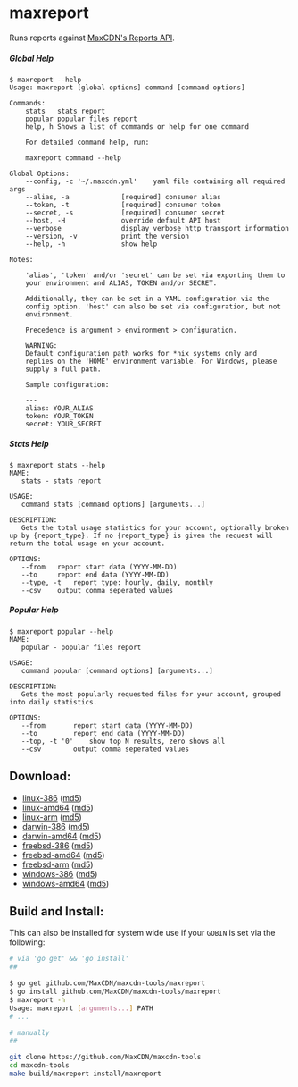 maxreport
=========

Runs reports against [MaxCDN's Reports API](http://docs.maxcdn.com/#reports-api).


##### Global Help

```
$ maxreport --help
Usage: maxreport [global options] command [command options]

Commands:
    stats	stats report
    popular	popular files report
    help, h	Shows a list of commands or help for one command

    For detailed command help, run:

    maxreport command --help

Global Options:
    --config, -c '~/.maxcdn.yml'	yaml file containing all required args
    --alias, -a 			[required] consumer alias
    --token, -t 			[required] consumer token
    --secret, -s 			[required] consumer secret
    --host, -H 				override default API host
    --verbose				display verbose http transport information
    --version, -v			print the version
    --help, -h				show help

Notes:

    'alias', 'token' and/or 'secret' can be set via exporting them to
    your environment and ALIAS, TOKEN and/or SECRET.

    Additionally, they can be set in a YAML configuration via the
    config option. 'host' can also be set via configuration, but not
    environment.

    Precedence is argument > environment > configuration.

    WARNING:
    Default configuration path works for *nix systems only and
    replies on the 'HOME' environment variable. For Windows, please
    supply a full path.

    Sample configuration:

    ---
    alias: YOUR_ALIAS
    token: YOUR_TOKEN
    secret: YOUR_SECRET
```

##### Stats Help
```
$ maxreport stats --help
NAME:
   stats - stats report

USAGE:
   command stats [command options] [arguments...]

DESCRIPTION:
   Gets the total usage statistics for your account, optionally broken up by {report_type}. If no {report_type} is given the request will return the total usage on your account.

OPTIONS:
   --from 	report start data (YYYY-MM-DD)
   --to 	report end data (YYYY-MM-DD)
   --type, -t 	report type: hourly, daily, monthly
   --csv	output comma seperated values
```

##### Popular Help
```
$ maxreport popular --help
NAME:
   popular - popular files report

USAGE:
   command popular [command options] [arguments...]

DESCRIPTION:
   Gets the most popularly requested files for your account, grouped into daily statistics.

OPTIONS:
   --from 		report start data (YYYY-MM-DD)
   --to 		report end data (YYYY-MM-DD)
   --top, -t '0'	show top N results, zero shows all
   --csv		output comma seperated values
```

Download:
---------

- [linux-386](http://get.maxcdn.com/maxreport/linux/386/maxreport) ([md5](http://get.maxcdn.com/maxreport/linux/386/maxreport.md5))
- [linux-amd64](http://get.maxcdn.com/maxreport/linux/amd64/maxreport) ([md5](http://get.maxcdn.com/maxreport/linux/amd64/maxreport.md5))
- [linux-arm](http://get.maxcdn.com/maxreport/linux/arm/maxreport) ([md5](http://get.maxcdn.com/maxreport/linux/arm/maxreport.md5))
- [darwin-386](http://get.maxcdn.com/maxreport/darwin/386/maxreport) ([md5](http://get.maxcdn.com/maxreport/darwin/386/maxreport.md5))
- [darwin-amd64](http://get.maxcdn.com/maxreport/darwin/amd64/maxreport) ([md5](http://get.maxcdn.com/maxreport/darwin/amd64/maxreport.md5))
- [freebsd-386](http://get.maxcdn.com/maxreport/freebsd/386/maxreport) ([md5](http://get.maxcdn.com/maxreport/freebsd/386/maxreport.md5))
- [freebsd-amd64](http://get.maxcdn.com/maxreport/freebsd/amd64/maxreport) ([md5](http://get.maxcdn.com/maxreport/freebsd/amd64/maxreport.md5))
- [freebsd-arm](http://get.maxcdn.com/maxreport/freebsd/arm/maxreport) ([md5](http://get.maxcdn.com/maxreport/freebsd/arm/maxreport.md5))
- [windows-386](http://get.maxcdn.com/maxreport/windows/386/maxreport.exe) ([md5](http://get.maxcdn.com/maxreport/windows/386/maxreport.exe.md5))
- [windows-amd64](http://get.maxcdn.com/maxreport/windows/amd64/maxreport.exe) ([md5](http://get.maxcdn.com/maxreport/windows/amd64/maxreport.exe.md5))



Build and Install:
------------------

This can also be installed for system wide use if your `GOBIN` is set via the following:

```bash
# via 'go get' && 'go install'
##

$ go get github.com/MaxCDN/maxcdn-tools/maxreport
$ go install github.com/MaxCDN/maxcdn-tools/maxreport
$ maxreport -h
Usage: maxreport [arguments...] PATH
# ...

# manually
##

git clone https://github.com/MaxCDN/maxcdn-tools
cd maxcdn-tools
make build/maxreport install/maxreport
```
